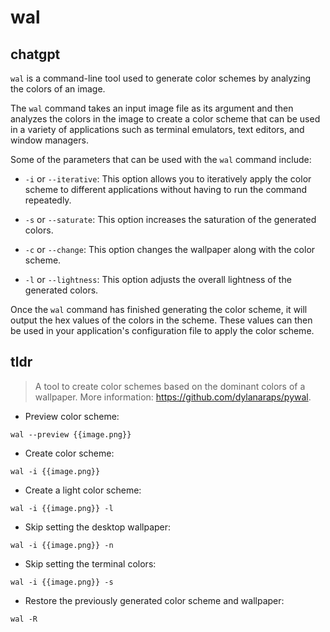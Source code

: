 # wal 
## chatgpt 
`wal` is a command-line tool used to generate color schemes by analyzing the colors of an image. 

The `wal` command takes an input image file as its argument and then analyzes the colors in the image to create a color scheme that can be used in a variety of applications such as terminal emulators, text editors, and window managers. 

Some of the parameters that can be used with the `wal` command include:

- `-i` or `--iterative`: This option allows you to iteratively apply the color scheme to different applications without having to run the command repeatedly.

- `-s` or `--saturate`: This option increases the saturation of the generated colors.

- `-c` or `--change`: This option changes the wallpaper along with the color scheme.

- `-l` or `--lightness`: This option adjusts the overall lightness of the generated colors.

Once the `wal` command has finished generating the color scheme, it will output the hex values of the colors in the scheme. These values can then be used in your application's configuration file to apply the color scheme. 

## tldr 
 
> A tool to create color schemes based on the dominant colors of a wallpaper.
> More information: <https://github.com/dylanaraps/pywal>.

- Preview color scheme:

`wal --preview {{image.png}}`

- Create color scheme:

`wal -i {{image.png}}`

- Create a light color scheme:

`wal -i {{image.png}} -l`

- Skip setting the desktop wallpaper:

`wal -i {{image.png}} -n`

- Skip setting the terminal colors:

`wal -i {{image.png}} -s`

- Restore the previously generated color scheme and wallpaper:

`wal -R`
